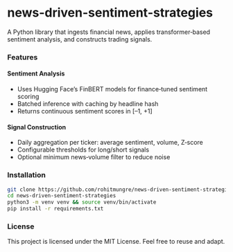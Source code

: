# news-driven-sentiment-strategies

A Python library that ingests financial news, applies transformer‑based sentiment analysis, and constructs trading signals.

### Features

#### Sentiment Analysis

- Uses Hugging Face’s FinBERT models for finance‑tuned sentiment scoring
- Batched inference with caching by headline hash
- Returns continuous sentiment scores in [–1, +1]
  
#### Signal Construction
- Daily aggregation per ticker: average sentiment, volume, Z‑score
- Configurable thresholds for long/short signals
- Optional minimum news‑volume filter to reduce noise

### Installation
```sh
git clone https://github.com/rohitmungre/news‑driven‑sentiment‑strategies.git
cd news-driven-sentiment-strategies
python3 -m venv venv && source venv/bin/activate
pip install -r requirements.txt
```

### License
This project is licensed under the MIT License. Feel free to reuse and adapt.
